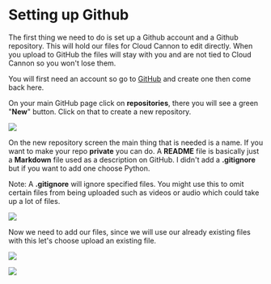 # Setting up Github

The first thing we need to do is set up a Github account and a Github repository. This will hold our files for Cloud Cannon to edit directly. When you upload to GitHub the files will stay with you and are not tied to Cloud Cannon so you won't lose them.

You will first need an account so go to <a href="https://github.com/" title="GitHub" target="_blank" rel="noopener">GitHub</a> and create one then come back here.

On your main GitHub page click on **repositories**, there you will see a green "**New**" button. Click on that to create a new repository.

![](/img/reposcreen.png)

On the new repository screen the main thing that is needed is a name. If you want to make your repo **private** you can do. A **README** file is basically just a **Markdown** file used as a description on GitHub. I didn't add a **.gitignore** but if you want to add one choose Python.

Note: A **.gitignore** will ignore specified files. You might use this to omit certain files from being uploaded such as videos or audio which could take up a lot of files.

![](/img/newrepo.png)

Now we need to add our files, since we will use our already existing files with this let's choose upload an existing file.

![](/img/reposcreennofiles-1.png)

![](/img/fileupload.png)